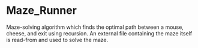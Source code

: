 # Maze_Runner
Maze-solving algorithm which finds the optimal path between a mouse, cheese, and exit using recursion. An external file containing the maze itself is read-from and used to solve the maze.
